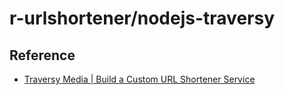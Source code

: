 # r-urlshortener/nodejs-traversy

## Reference

- [Traversy Media | Build a Custom URL Shortener Service](https://www.youtube.com/watch?v=Z57566JBaZQ)


